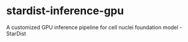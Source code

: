 # stardist-inference-gpu
A customized GPU inference pipeline for cell nuclei foundation model - StarDist
